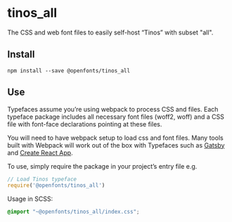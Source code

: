 
# tinos_all

The CSS and web font files to easily self-host “Tinos” with subset "all".

## Install

`npm install --save @openfonts/tinos_all`

## Use

Typefaces assume you’re using webpack to process CSS and files. Each typeface
package includes all necessary font files (woff2, woff) and a CSS file with
font-face declarations pointing at these files.

You will need to have webpack setup to load css and font files. Many tools built
with Webpack will work out of the box with Typefaces such as [Gatsby](https://github.com/gatsbyjs/gatsby)
and [Create React App](https://github.com/facebookincubator/create-react-app).

To use, simply require the package in your project’s entry file e.g.

```javascript
// Load Tinos typeface
require('@openfonts/tinos_all')
```

Usage in SCSS:
```scss
@import "~@openfonts/tinos_all/index.css";
```
